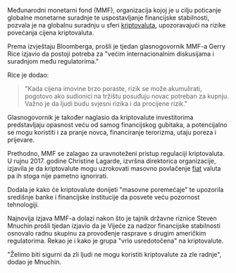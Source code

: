 Međunarodni monetarni fond (MMF), organizacija kojoj je u cilju poticanje globalne monetarne suradnje te uspostavljanje financijske stabilnosti, pozvala je na globalnu suradnju u sferi [kriptovaluta][cc], upozoravajući na rizike povećanja cijena kriptovaluta.

Prema izvještaju Bloomberga, prošli je tjedan glasnogovornik MMF-a Gerry Rice izjavio da postoji potreba za "većim internacionalnim diskusijama i suradnjom među regulatorima."

Rice je dodao:

> "Kada cijena imovine brzo poraste, rizik se može akumulirati, pogotovo ako sudionici na tržištu posuđuju novac potreban za kupnju. Važno je da ljudi budu svjesni rizika i da procijene rizik."

Glasnogovornik je također naglasio da kriptovalute investitorima predstavljaju opasnost veću od samog financijskog gubitaka, a potencijalno se mogu koristiti i za pranje novca, financiranje terorizma, utaju poreza i prijevare.

Prethodno, MMF se zalagao za uravnoteženi pristup regulaciji kriptovaluta. U rujnu 2017. godine Christine Lagarde, izvršna direktorica organizacije, izjavila je da kriptovalute mogu uzrokovati masovno povlačenje [fiat][fiat] valuta pa ih stoga nije pametno ignorirati. 

Dodala je kako će kriptovalute donijeti "masovne poremećaje" te upozorila središnje banke i financijske institucije da posvete veću pozornost tehnologiji.

Najnovija izjava MMF-a dolazi nakon što je tajnik državne riznice Steven Mnuchin prošli tjedan izjavio da je Vijeće za nadzor financijske stabilnosti osnovalo radnu skupinu za provođenje rasprave s drugim američkim regulatorima. Rekao je i kako je grupa "vrlo usredotočena" na kriptovalute.

"Želimo biti sigurni da zli ljudi ne mogu koristiti kriptovalute za zle radnje", dodao je Mnuchin.


[cc]: https://bitfalls.com/hr/2017/08/20/cryptocurrency/
[fiat]: https://bitfalls.com/hr/glossary/#fiat
